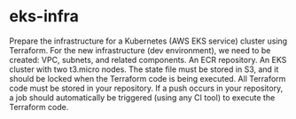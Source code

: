 # eks-infra
Prepare the infrastructure for a Kubernetes (AWS EKS service) cluster using Terraform. For the new infrastructure (dev environment), we need to be created:
VPC, subnets, and related components.
An ECR repository.
An EKS cluster with two t3.micro nodes.
The state file must be stored in S3, and it should be locked when the Terraform code is being executed. All Terraform code must be stored in your repository. 
If a push occurs in your repository, a job should automatically be triggered (using any CI tool) to execute the Terraform code.
